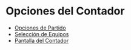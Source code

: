 # Opciones del Contador

- [Opciones de Partido](./match.md)
- [Selección de Equipos](./teams.md)
- [Pantalla del Contador](./counter.md)
